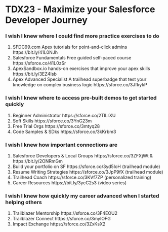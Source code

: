 # TDX23 - Maximize your Salesforce Developer Journey

### I wish I knew where I could find more practice exercises to do ###

<ol>
<li> SFDC99.com Apex tutorials for point-and-click admins https://bit.ly/41L0NJh
</li>

<li>Salesforce Fundamentals
Free guided self-paced course
https://sforce.co/41L0zSr</li>

<li>ApexSandbox.io
hands-on exercises that improve your apex skills
https://bit.ly/3EZ4Isb</li>

<li>Apex Advanced Specialist
A trailhead superbadge that test your knowledge on complex business logic 
https://sforce.co/3JfkykP</li>
</ol>

### I wish I knew where to access pre-built demos to get started quickly ###

<ol>
<li>Beginner Administrator 
  https://sforce.co/2TlLrXU</li>
<li>Soft Skills
  https://sforce.co/3YnG23m</li>
<li>Free Trial Orgs
  https://sforce.co/3mtyq28</li>
<li>Code Samples & SDks 
    https://sforce.co/3kKrbm3</li>
</ol>

### I wish I knew how important connections are ###

<ol>
<li>Salesforce Developers & Local Groups
  https://sforce.co/3ZFXjWt & https://bit.ly/2ONRmGm</li>
<li>Build your portfolio on SF
  https://sforce.co/3yd5IoH (trailhead module)</li>
<li>Resume Writing Strategies
  https://sforce.co/3JpP9fX (trailhead module)</li>
<li>Trailhead Coach
  https://sforce.co/3KVf7ZP (personalized training)</li>
<li>Career Resources
  https://bit.ly/3ycC2s3 (video series)</li>
</ol>

### I wish I knew how quickly my career advanced when I started helping others ###

<ol>
<li>Trailblazer Mentorship
  https://sforce.co/3F4EOU2</li>
<li>Trailblazer Connect
    https://sforce.co/3myIOFG</li>
<li>Impact Exchange
    https://sforce.co/3ZxKsX2</li>
</ol>


